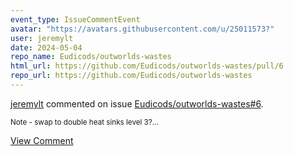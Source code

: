 ```yaml
---
event_type: IssueCommentEvent
avatar: "https://avatars.githubusercontent.com/u/25011573?"
user: jeremylt
date: 2024-05-04
repo_name: Eudicods/outworlds-wastes
html_url: https://github.com/Eudicods/outworlds-wastes/pull/6
repo_url: https://github.com/Eudicods/outworlds-wastes
---
```


<a href='https://github.com/jeremylt' target='_blank'>jeremylt</a> commented on issue <a href='https://github.com/Eudicods/outworlds-wastes/pull/6' target='_blank'>Eudicods/outworlds-wastes#6</a>.

<small>Note - swap to double heat sinks level 3?...</small>

<a href='https://github.com/Eudicods/outworlds-wastes/pull/6' target='_blank'>View Comment</a>